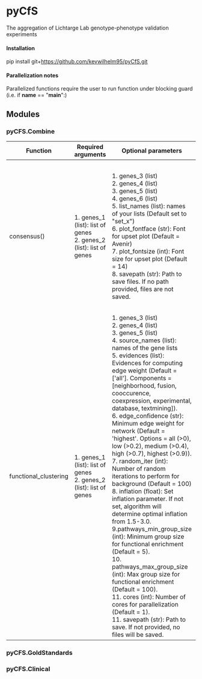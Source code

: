 # pyCfS
The aggregation of Lichtarge Lab genotype-phenotype validation experiments

#### Installation
pip install git+https://github.com/kevwilhelm95/pyCfS.git

#### Parallelization notes
Parallelized functions require the user to run function under blocking guard (i.e. if __name__ == "__main__":)

## Modules
### pyCFS.Combine
|   Function    |   Required arguments |   Optional parameters |   Returns  |   Parallelized?   |
|---------------|----------------------|-----------------------|------------|-------------------|
|consensus()    |1. genes_1 (list): list of genes<br>2. genes_2 (list): list of genes| 1. genes_3 (list)<br>2. genes_4 (list)<br>3. genes_5 (list)<br>4. genes_6 (list)<br>5. list_names (list): names of your lists (Default set to "set_x")<br>6. plot_fontface (str): Font for upset plot (Default = Avenir)<br>7. plot_fontsize (int): Font size for upset plot (Default = 14)<br>8. savepath (str): Path to save files. If no path provided, files are not saved.| 1. pd.DataFrame: A dataframe with columns 'gene', 'occurrences', and 'lists' detailing each unique gene, the number of its occurrences, and the lists it appeared in.<br>2. Image: Upset plot showing overlap between input genelists.| No|
|functional_clustering | 1. genes_1 (list): list of genes<br>2. genes_2 (list): list of genes | 1. genes_3 (list)<br>2. genes_4 (list)<br>3. genes_5 (list)<br>4. source_names (list): names of the gene lists<br>5. evidences (list): Evidences for computing edge weight (Default = ['all']. Components = [neighborhood, fusion, cooccurence, coexpression, experimental, database, textmining]).<br>6. edge_confidence (str): Minimum edge weight for network (Default = 'highest'. Options = all (>0), low (>0.2), medium (>0.4), high (>0.7), highest (>0.9)).<br>7. random_iter (int): Number of random iterations to perform for background (Default = 100)<br>8. inflation (float): Set inflation parameter. If not set, algorithm will determine optimal inflation from 1.5-3.0.<br>9.pathways_min_group_size (int): Minimum group size for functional enrichment (Default = 5).<br>10. pathways_max_group_size (int): Max group size for functional enrichment (Default = 100).<br>11. cores (int): Number of cores for parallelization (Default = 1).<br>11. savepath (str): Path to save. If not provided, no files will be saved.| 1. pd.DataFrame: Pairwise edges for true connection network.<br>2. pd.DataFrame: Table of genes, clusters, and their source.<br>3. dict: Diction of dataframes by cluster containing functional enrichment. | Yes|

### pyCFS.GoldStandards


### pyCFS.Clinical